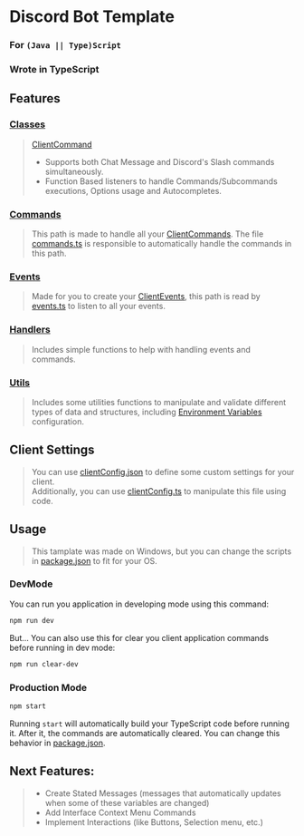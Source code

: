 # Discord Bot Template
### For `(Java || Type)Script`
### Wrote in TypeScript

## Features
### [Classes](./src/classes)
> [ClientCommand](./src/classes/ClientCommand.ts)
> - Supports both Chat Message and Discord's Slash commands simultaneously.
> - Function Based listeners to handle Commands/Subcommands executions, Options usage and Autocompletes.
### [Commands](./src/commands)
> This path is made to handle all your [ClientCommands](./src/classes/ClientCommand.ts). The file [commands.ts](./src/commands.ts) is responsible to automatically handle the commands in this path.
### [Events](./src/events)
> Made for you to create your [ClientEvents](./src/classes/ClientEvent.ts), this path is read by [events.ts](./src/events.ts) to listen to all your events.
### [Handlers](./src/handlers)
> Includes simple functions to help with handling events and commands.
### [Utils](./src/utils)
> Includes some utilities functions to manipulate and validate different types of data and structures, including [Environment Variables](./.env.template) configuration.

## Client Settings
> You can use [clientConfig.json](./clientConfig.json) to define some custom settings for your client.  
> Additionally, you can use [clientConfig.ts](./src/utils/clientConfig.ts) to manipulate this file using code.

## Usage
> This tamplate was made on Windows, but you can change the scripts in [package.json](./package.json) to fit for your OS.
### DevMode
You can run you application in developing mode using this command:
```bash
npm run dev
```
But... You can also use this for clear you client application commands before running in dev mode:
```bash
npm run clear-dev
```
### Production Mode
```bash
npm start
```
Running `start` will automatically build your TypeScript code before running it. After it, the commands are automatically cleared. You can change this behavior in [package.json](./package.json).

## Next Features:
> - Create Stated Messages (messages that automatically updates when some of these variables are changed)
> - Add Interface Context Menu Commands
> - Implement Interactions (like Buttons, Selection menu, etc.)